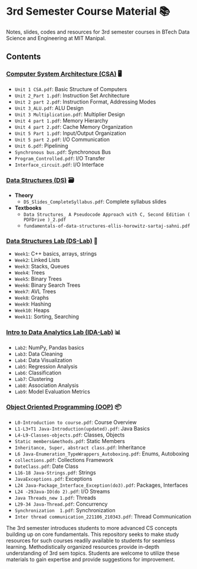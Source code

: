 # 3rd Semester Course Material 📚

Notes, slides, codes and resources for 3rd semester courses in BTech Data Science and Engineering at MIT Manipal.

## Contents 

### [Computer System Architecture (CSA)](./CSA) 🖥️

- `Unit 1 CSA.pdf`: Basic Structure of Computers
- `Unit 2_Part 1.pdf`: Instruction Set Architecture   
- `Unit 2 part 2.pdf`: Instruction Format, Addressing Modes
- `Unit 3_ALU.pdf`: ALU Design
- `Unit 3 Multiplication.pdf`: Multiplier Design
- `Unit 4 part 1.pdf`: Memory Hierarchy 
- `Unit 4 part 2.pdf`: Cache Memory Organization
- `Unit 5 Part 1.pdf`: Input/Output Organization
- `Unit 5 part 2.pdf`: I/O Communication
- `Unit 6.pdf`: Pipelining
- `Synchronous bus.pdf`: Synchronous Bus
- `Program_Controlled.pdf`: I/O Transfer
- `Interface_circuit.pdf`: I/O Interface

### [Data Structures (DS)](./DS) 🗃️ 

- **Theory**
  - `DS_Slides_CompleteSyllabus.pdf`: Complete syllabus slides
- **Textbooks**
  - `Data Structures_ A Pseudocode Approach with C, Second Edition ( PDFDrive )_2.pdf`
  - `fundamentals-of-data-structures-ellis-horowitz-sartaj-sahni.pdf`

### [Data Structures Lab (DS-Lab)](./DS-Lab) 🧪

- `Week1`: C++ basics, arrays, strings
- `Week2`: Linked Lists
- `Week3`: Stacks, Queues  
- `Week4`: Trees 
- `Week5`: Binary Trees
- `Week6`: Binary Search Trees
- `Week7`: AVL Trees
- `Week8`: Graphs
- `Week9`: Hashing
- `Week10`: Heaps
- `Week11`: Sorting, Searching

### [Intro to Data Analytics Lab (IDA-Lab)](./IDA-Lab) 📊

- `Lab2`: NumPy, Pandas basics  
- `Lab3`: Data Cleaning
- `Lab4`: Data Visualization
- `Lab5`: Regression Analysis
- `Lab6`: Classification 
- `Lab7`: Clustering
- `Lab8`: Association Analysis
- `Lab9`: Model Evaluation Metrics

### [Object Oriented Programming (OOP)](./OOP) 📦

- `L0-Introduction to course.pdf`: Course Overview
- `L1-L3+T1 Java-Introduction(updated).pdf`: Java Basics 
- `L4-L9-Classes-objects.pdf`: Classes, Objects 
- `Static members&methods.pdf`: Static Members
- `Inheritance, Super, abstract class.pdf`: Inheritance
- `L6 Java-Enumeration_TypeWrappers_Autoboxing.pdf`: Enums, Autoboxing
- `collections.pdf`: Collections Framework
- `DateClass.pdf`: Date Class 
- `L16-18 Java-Strings.pdf`: Strings
- `JavaExceptions.pdf`: Exceptions
- `L24 Java-Package_Interface_Exception(do3).pdf`: Packages, Interfaces
- `L24 -29Java-IO(do 2).pdf`: I/O Streams  
- `Java Threads_new 1.pdf`: Threads
- `L29-34 Java-Thread.pdf`: Concurrency
- `Synchronization  1.pdf`: Synchronization
- `Inter thread communication_221106_210343.pdf`: Thread Communication

The 3rd semester introduces students to more advanced CS concepts building up on core fundamentals. This repository seeks to make study resources for such courses readily available to students for seamless learning. Methodistically organized resources provide in-depth understanding of 3rd sem topics. Students are welcome to utilize these materials to gain expertise and provide suggestions for improvement.